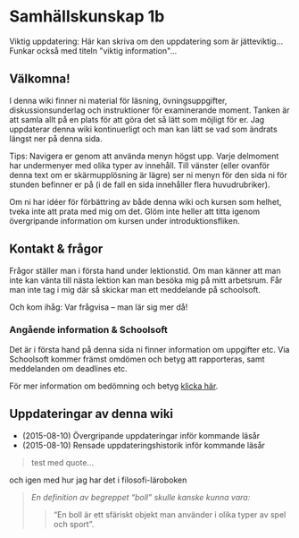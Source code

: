 # Samhällskunskap 1b

Viktig uppdatering: Här kan skriva om den uppdatering som är jätteviktig... Funkar också med titeln "viktig information"...

## Välkomna!

I denna wiki finner ni material för läsning, övningsuppgifter, diskussionsunderlag och instruktioner för examinerande moment. Tanken är att samla allt på en plats för att göra det så lätt som möjligt för er. Jag uppdaterar denna wiki kontinuerligt och man kan lätt se vad som ändrats längst ner på denna sida. 

Tips: Navigera er genom att använda menyn högst upp. Varje delmoment har undermenyer med olika typer av innehåll. Till vänster (eller ovanför denna text om er skärmupplösning är lägre) ser ni menyn för den sida ni för stunden befinner er på (i de fall en sida innehåller flera huvudrubriker).

Om ni har idéer för förbättring av både denna wiki och kursen som helhet, tveka inte att prata med mig om det. Glöm inte heller att titta igenom övergripande information om kursen under introduktionsfliken. 

## Kontakt & frågor

Frågor ställer man i första hand under lektionstid. Om man känner att man inte kan vänta till nästa lektion kan man besöka mig på mitt arbetsrum. Får man inte tag i mig där så skickar man ett meddelande på schoolsoft. 

Och kom ihåg: Var frågvisa – man lär sig mer då!

### Angående information & Schoolsoft

Det är i första hand på denna sida ni finner information om uppgifter etc. Via Schoolsoft kommer främst  omdömen och betyg att rapporteras, samt meddelanden om deadlines etc. 

För mer information om bedömning och betyg [klicka här](1_intro/bedomning.md).

## Uppdateringar av denna wiki

* (2015-08-10) Övergripande uppdateringar inför kommande läsår 
* (2015-08-10) Rensade uppdateringshistorik inför kommande läsår

> test med quote...

och igen med hur jag har det i filosofi-läroboken

> *En definition av begreppet “boll” skulle kanske kunna vara:*
> 
> > “En boll är ett sfäriskt objekt man använder i olika typer av spel och sport”.
